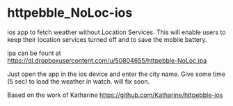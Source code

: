 httpebble_NoLoc-ios
===================

ios app to fetch weather without Location Services. This will enable users to keep their location services turned off and to save the mobile battery.

ipa can be fount at https://dl.dropboxusercontent.com/u/50804655/httpebble-NoLoc.ipa

Just open the app in the ios device and enter the city name.
Give some time (5 sec) to load the weather in watch. will fix soon.

Based on the work of Katharine https://github.com/Katharine/httpebble-ios
